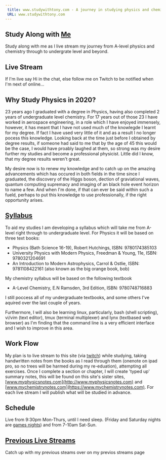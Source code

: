 ```yaml
---
 title: www.studywithtony.com - A journey in studying physics and chemistry from a-level to undergraduate level
 URL: www.studywithtony.com
---
```


## Study Along with [Me](http://www.tonyruther.com)

Study along with me as I live stream my journey from A-level physics and chemistry through to undergrate level and beyond.

## Live Stream

If I'm live say Hi in the chat, else follow me on Twitch to be notified when I'm next of online...

<div id="twitch-embed">

<!-- Load the Twitch embed script -->
    
<script src="https://embed.twitch.tv/embed/v1.js"></script>

<!-- Create a Twitch.Embed object that will render within the "twitch-embed" root element. -->
   <script type="text/javascript">
      new Twitch.Embed("twitch-embed", {
        width: 1280,
        height: 720,
        channel: "studywithtony" 
      });
    </script>
</div>

## Why Study Physics in 2020?

23 years ago I graduated with a degree in Physics, having also completed 2 years of undergraduate level chemistry. For 17 years out of those 23 I have worked in aerospace engineering, in a role which I have enjoyed immensely, however, it  has meant that I have not used much of the knowlegde I learnt for my degree. If fact I have used very little of it and as a result I no longer pocess this knowledge. Looking back at the time just before I obtained by degree results, if someone had said to me that by the age of 45 this would be the case, I would have proably laughed at them, so strong was my desire further my studies and become a professional physicist. Little did I know, that my degree results weren't great.

My desire now is to renew my knowledge and to catch up on the amazing advancements which has occured in both fields in the time since I graduated, the discovery of the Higgs boson, dection of graviational waves, quantum computing supremacy and imaging of an black hole event horizon to name a few.  And when I'm done, if that can ever be said within such a fueld, perhaps to put this knowledge to use professionally, if the right opportunity arises.

## [Syllabus](/syllabus)

To aid my studies I am developing a syllabus which will take me from A-level right through to undergraduate level. For Physics it will be based on three text books:

  * Physics (Bath Science 16-19), Robert Hutchings,  ISBN: 9780174385103
  * University Physics with Modern Physics, Freedman & Young, 11e, ISBN: 9780321204691
  * An Introduction to Modern Astrophysics, Carrol & Ostlie, ISBN: 9781108422161 (also known as the big orange book, bob)

My chemistry syllabus will be based on the following textbook

  * A-Level Chemistry, E.N Ramsden, 3rd Edition, ISBN: 9780748716883 

I still poccess all of my undergraduate textbooks, and some others I've aquired over the last couple of years. 

Furthermore, I will also be learning linux, particularly, bash (shell scripting), vi/vim (text editor), tmux (terminal multiplexer) and lynx (textbased web browser) as I'm finding that the command line is a very efficient interface and I wish to improve in this area.

## Work Flow

My plan is to live stream to this site (via [twitch](https://www.twitch.tv/studywithtony)) while studying, taking handwritten notes from the books as I read through them (onenote on ipad pro, so no trees will be harmed during my re-eduation), attempting all exercises. Once I complete a section or chapter, I will create 'typed up' summary notes, this will be found on this site's sister sites, [www.myphysicsnotes.com](http://www.myphysicsnotes.com) and [www.mychemistrynotes.com](https://www.mychemistrynotes.com). For each live stream I will publish what will be studied in advance.

## Schedule

Live from 9:30pm Mon-Thurs, until I need sleep. (Friday and Saturday nights are [games nights](http:///www.fortiesgamer.com)) and from 7-10am Sat-Sun.

## [Previous Live Streams](/previouslivestreams)

Catch up with my previous steams over on my previos streams page


